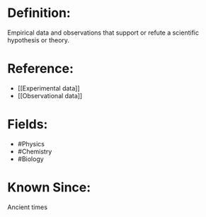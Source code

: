 

# Definition:
Empirical data and observations that support or refute a scientific hypothesis or theory.

# Reference:
- [[Experimental data]]
- [[Observational data]]

# Fields: 
- #Physics
- #Chemistry
- #Biology

# Known Since:
Ancient times

